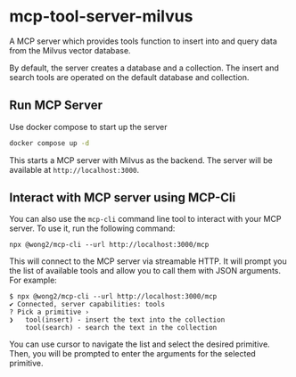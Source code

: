 # mcp-tool-server-milvus
A MCP server which provides tools function to insert into and query data from the Milvus vector database.

By default, the server creates a database and a collection. The insert and search tools are operated on
the default database and collection.

## Run MCP Server

Use docker compose to start up the server
```bash
docker compose up -d
```

This starts a MCP server with Milvus as the backend. The server will be available at `http://localhost:3000`.

## Interact with MCP server using MCP-Cli

You can also use the `mcp-cli` command line tool to interact with your MCP server. To use it, run the following command:
```
npx @wong2/mcp-cli --url http://localhost:3000/mcp
```

This will connect to the MCP server via streamable HTTP. It will prompt you the list of available tools and allow you to call them with JSON arguments. For example:
```
$ npx @wong2/mcp-cli --url http://localhost:3000/mcp
✔ Connected, server capabilities: tools
? Pick a primitive ›
❯   tool(insert) - insert the text into the collection
    tool(search) - search the text in the collection
```
You can use cursor to navigate the list and select the desired primitive. Then, you will be prompted to enter the arguments for the selected primitive.
